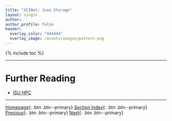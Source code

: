 ```yaml
---
title: "SCINet: Juno Storage"
layout: single
author:
author_profile: false
header:
  overlay_color: "444444"
  overlay_image: /assets/images/pattern.png
---
```


{% include toc %}









___
# Further Reading
* [ISU HPC](08C-isu-hpc-0-intro)


___

[Homepage](../index.md){: .btn  .btn--primary}
[Section Index](00-IntroToHPC-LandingPage){: .btn  .btn--primary}
[Previous](08B-scinet-2-ceres-cluster){: .btn  .btn--primary}
[Next](08C-isu-hpc-0-intro){: .btn  .btn--primary}
